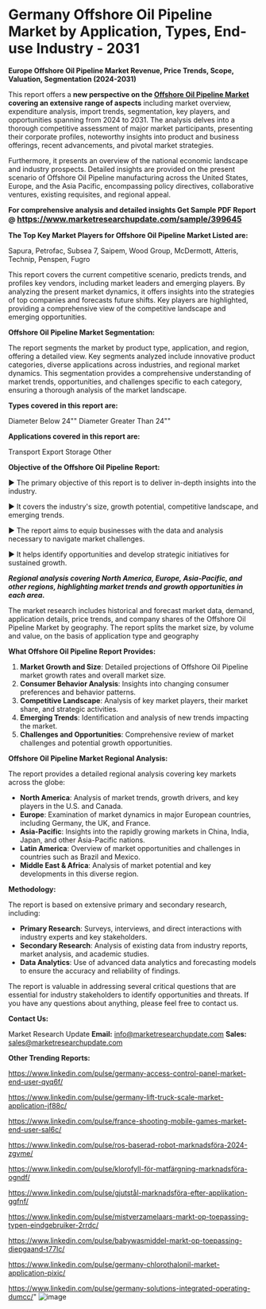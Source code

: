 # Germany Offshore Oil Pipeline Market by Application, Types, End-use Industry - 2031

<strong>Europe Offshore Oil Pipeline Market Revenue, Price Trends, Scope, Valuation, Segmentation (2024-2031)</strong>

This report offers a <strong>new perspective on the <a href=https://www.marketresearchupdate.com/sample/399645>Offshore Oil Pipeline Market</a> covering an extensive range of aspects</strong> including market overview, expenditure analysis, import trends, segmentation, key players, and opportunities spanning from 2024 to 2031. The analysis delves into a thorough competitive assessment of major market participants, presenting their corporate profiles, noteworthy insights into product and business offerings, recent advancements, and pivotal market strategies.

Furthermore, it presents an overview of the national economic landscape and industry prospects. Detailed insights are provided on the present scenario of Offshore Oil Pipeline manufacturing across the United States, Europe, and the Asia Pacific, encompassing policy directives, collaborative ventures, existing requisites, and regional appeal.

<strong>For comprehensive analysis and detailed insights Get Sample PDF Report @ <a href=https://www.marketresearchupdate.com/sample/399645><font size=3 color=#0000ff>https://www.marketresearchupdate.com/sample/399645</font></a></strong>

<strong>The Top Key Market Players for Offshore Oil Pipeline Market Listed are:</strong>

Sapura, Petrofac, Subsea 7, Saipem, Wood Group, McDermott, Atteris, Technip, Penspen, Fugro

This report covers the current competitive scenario, predicts trends, and profiles key vendors, including market leaders and emerging players. By analyzing the present market dynamics, it offers insights into the strategies of top companies and forecasts future shifts. Key players are highlighted, providing a comprehensive view of the competitive landscape and emerging opportunities.

<strong>Offshore Oil Pipeline Market Segmentation:</strong>

The report segments the market by product type, application, and region, offering a detailed view. Key segments analyzed include innovative product categories, diverse applications across industries, and regional market dynamics. This segmentation provides a comprehensive understanding of market trends, opportunities, and challenges specific to each category, ensuring a thorough analysis of the market landscape.

<strong>Types covered in this report are:</strong>

Diameter Below 24""
Diameter Greater Than 24""

<strong>Applications covered in this report are:</strong>

Transport
Export
Storage
Other

<strong>Objective of the Offshore Oil Pipeline Report:</strong>

▶ The primary objective of this report is to deliver in-depth insights into the industry.

▶ It covers the industry's size, growth potential, competitive landscape, and emerging trends.

▶ The report aims to equip businesses with the data and analysis necessary to navigate market challenges.

▶ It helps identify opportunities and develop strategic initiatives for sustained growth.

<strong><em>Regional analysis covering North America, Europe, Asia-Pacific, and other regions, highlighting market trends and growth opportunities in each area.</em></strong>

The market research includes historical and forecast market data, demand, application details, price trends, and company shares of the Offshore Oil Pipeline Market by geography. The report splits the market size, by volume and value, on the basis of application type and geography

<strong>What Offshore Oil Pipeline Report Provides:</strong>
<ol>
  <li><strong>Market Growth and Size</strong>: Detailed projections of Offshore Oil Pipeline market growth rates and overall market size.</li>
  <li><strong>Consumer Behavior Analysis</strong>: Insights into changing consumer preferences and behavior patterns.</li>
  <li><strong>Competitive Landscape</strong>: Analysis of key market players, their market share, and strategic activities.</li>
  <li><strong>Emerging Trends</strong>: Identification and analysis of new trends impacting the market.</li>
  <li><strong>Challenges and Opportunities</strong>: Comprehensive review of market challenges and potential growth opportunities.</li>
</ol>

<strong>Offshore Oil Pipeline Market Regional Analysis:</strong>

The report provides a detailed regional analysis covering key markets across the globe:
<ul>
  <li><strong>North America</strong>: Analysis of market trends, growth drivers, and key players in the U.S. and Canada.</li>
  <li><strong>Europe</strong>: Examination of market dynamics in major European countries, including Germany, the UK, and France.</li>
  <li><strong>Asia-Pacific</strong>: Insights into the rapidly growing markets in China, India, Japan, and other Asia-Pacific nations.</li>
  <li><strong>Latin America</strong>: Overview of market opportunities and challenges in countries such as Brazil and Mexico.</li>
  <li><strong>Middle East &amp; Africa</strong>: Analysis of market potential and key developments in this diverse region.</li>
</ul>

<strong>Methodology:</strong>

The report is based on extensive primary and secondary research, including:
<ul>
  <li><strong>Primary Research</strong>: Surveys, interviews, and direct interactions with industry experts and key stakeholders.</li>
  <li><strong>Secondary Research</strong>: Analysis of existing data from industry reports, market analysis, and academic studies.</li>
  <li><strong>Data Analytics</strong>: Use of advanced data analytics and forecasting models to ensure the accuracy and reliability of findings.</li>
</ul>
The report is valuable in addressing several critical questions that are essential for industry stakeholders to identify opportunities and threats. If you have any questions about anything, please feel free to contact us.

<strong>Contact Us:</strong>

Market Research Update
<strong>Email:</strong> info@marketresearchupdate.com
<strong>Sales:</strong> sales@marketresearchupdate.com

<strong>Other Trending Reports:</strong>

<a href=https://www.linkedin.com/pulse/germany-access-control-panel-market-end-user-qyq6f/>https://www.linkedin.com/pulse/germany-access-control-panel-market-end-user-qyq6f/</a>

<a href=https://www.linkedin.com/pulse/germany-lift-truck-scale-market-application-jf88c/>https://www.linkedin.com/pulse/germany-lift-truck-scale-market-application-jf88c/</a>

<a href=https://www.linkedin.com/pulse/france-shooting-mobile-games-market-end-user-sal6c/>https://www.linkedin.com/pulse/france-shooting-mobile-games-market-end-user-sal6c/</a>

<a href=https://www.linkedin.com/pulse/ros-baserad-robot-marknadsföra-2024-zgvme/>https://www.linkedin.com/pulse/ros-baserad-robot-marknadsföra-2024-zgvme/</a>

<a href=https://www.linkedin.com/pulse/klorofyll-för-matfärgning-marknadsföra-ogndf/>https://www.linkedin.com/pulse/klorofyll-för-matfärgning-marknadsföra-ogndf/</a>

<a href=https://www.linkedin.com/pulse/gjutstål-marknadsföra-efter-applikation-ggfnf/>https://www.linkedin.com/pulse/gjutstål-marknadsföra-efter-applikation-ggfnf/</a>

<a href=https://www.linkedin.com/pulse/mistverzamelaars-markt-op-toepassing-typen-eindgebruiker-2rrdc/>https://www.linkedin.com/pulse/mistverzamelaars-markt-op-toepassing-typen-eindgebruiker-2rrdc/</a>

<a href=https://www.linkedin.com/pulse/babywasmiddel-markt-op-toepassing-diepgaand-t77lc/>https://www.linkedin.com/pulse/babywasmiddel-markt-op-toepassing-diepgaand-t77lc/</a>

<a href=https://www.linkedin.com/pulse/germany-chlorothalonil-market-application-pixic/>https://www.linkedin.com/pulse/germany-chlorothalonil-market-application-pixic/</a>

<a href=https://www.linkedin.com/pulse/germany-solutions-integrated-operating-dumcc/>https://www.linkedin.com/pulse/germany-solutions-integrated-operating-dumcc/</a>"
![image](https://github.com/user-attachments/assets/d3a7fc34-2b97-473d-98fc-77ed23986d7f)
